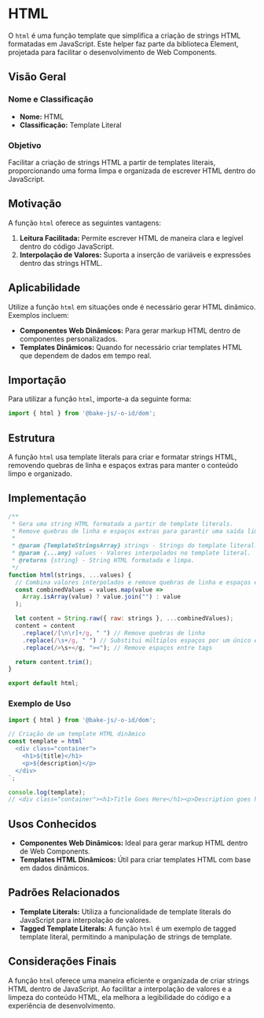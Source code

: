 # HTML

O `html` é uma função template que simplifica a criação de strings HTML formatadas em JavaScript. Este helper faz parte da biblioteca Element, projetada para facilitar o desenvolvimento de Web Components.

## Visão Geral

### Nome e Classificação

- **Nome:** HTML
- **Classificação:** Template Literal

### Objetivo

Facilitar a criação de strings HTML a partir de templates literais, proporcionando uma forma limpa e organizada de escrever HTML dentro do JavaScript.

## Motivação

A função `html` oferece as seguintes vantagens:

1. **Leitura Facilitada:** Permite escrever HTML de maneira clara e legível dentro do código JavaScript.
2. **Interpolação de Valores:** Suporta a inserção de variáveis e expressões dentro das strings HTML.

## Aplicabilidade

Utilize a função `html` em situações onde é necessário gerar HTML dinâmico. Exemplos incluem:

- **Componentes Web Dinâmicos:** Para gerar markup HTML dentro de componentes personalizados.
- **Templates Dinâmicos:** Quando for necessário criar templates HTML que dependem de dados em tempo real.

## Importação

Para utilizar a função `html`, importe-a da seguinte forma:

```javascript
import { html } from '@bake-js/-o-id/dom';
```

## Estrutura

A função `html` usa template literals para criar e formatar strings HTML, removendo quebras de linha e espaços extras para manter o conteúdo limpo e organizado.

## Implementação

```javascript
/**
 * Gera uma string HTML formatada a partir de template literals.
 * Remove quebras de linha e espaços extras para garantir uma saída limpa.
 *
 * @param {TemplateStringsArray} strings - Strings do template literal.
 * @param {...any} values - Valores interpolados no template literal.
 * @returns {string} - String HTML formatada e limpa.
 */
function html(strings, ...values) {
  // Combina valores interpolados e remove quebras de linha e espaços extras
  const combinedValues = values.map(value =>
    Array.isArray(value) ? value.join("") : value
  );

  let content = String.raw({ raw: strings }, ...combinedValues);
  content = content
    .replace(/[\n\r]+/g, " ") // Remove quebras de linha
    .replace(/\s+/g, " ") // Substitui múltiplos espaços por um único espaço
    .replace(/>\s+</g, "><"); // Remove espaços entre tags

  return content.trim();
}

export default html;
```

### Exemplo de Uso

```javascript
import { html } from '@bake-js/-o-id/dom';

// Criação de um template HTML dinâmico
const template = html`
  <div class="container">
    <h1>${title}</h1>
    <p>${description}</p>
  </div>
`;

console.log(template);
// <div class="container"><h1>Title Goes Here</h1><p>Description goes here.</p></div>
```

## Usos Conhecidos

- **Componentes Web Dinâmicos:** Ideal para gerar markup HTML dentro de Web Components.
- **Templates HTML Dinâmicos:** Útil para criar templates HTML com base em dados dinâmicos.

## Padrões Relacionados

- **Template Literals:** Utiliza a funcionalidade de template literals do JavaScript para interpolação de valores.
- **Tagged Template Literals:** A função `html` é um exemplo de tagged template literal, permitindo a manipulação de strings de template.

## Considerações Finais

A função `html` oferece uma maneira eficiente e organizada de criar strings HTML dentro de JavaScript. Ao facilitar a interpolação de valores e a limpeza do conteúdo HTML, ela melhora a legibilidade do código e a experiência de desenvolvimento.
